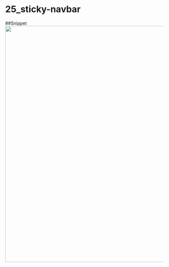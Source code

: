 # 25_sticky-navbar

##Snippet
<img align="center" width="750" src="https://media.giphy.com/media/ZCef5S057gCbqDowt2/giphy.gif">


